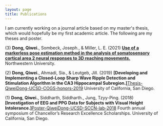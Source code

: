 ```yaml
---
layout: page
title: Publications
---
```


I am currently working on a journal article based on my master's thesis, which would hopefully be my first academic article. The following are my theses and poster.

(3) **Dong, Qiwei.**, Sombeck, Joseph., & Miller, L. E. (2021) **[Use of a markerless pose estimation method in the analysis of somatosensory cortical area 2 neural responses to 3D reaching movements.][Thesis-Qiwei Dong-NU-NeuroBio-thesis-2021]** Northwestern University.

(2) **Dong, Qiwei.**, Ahmadi, Sia., & Leutgeb, Jill. (2019) **[Developing and Implementing a Closed-Loop Sharp Wave Ripple Detection and Stimulation Algorithm in the CA3 Hippocampal Subregion.]**[Thesis-QiweiDong-UCSD-COGS-honors-2019] University of California, San Diego.

(1) **Dong, Qiwei.**, Siddharth, Siddharth., Jung, Tzyy-Ping. (2018) **[Investigation of EEG and PPG Data for Subjects with Visual Height Intolerance.]**[Poster-QiweiDong-UCSD-SCCN-lab-2018] Fourth annual symposium of Chancellor’s Research Excellence Scholarships. University of California, San Diego.

[Thesis-Qiwei Dong-NU-NeuroBio-thesis-2021]: https://github.com/qiweidong1997/qiweidong1997.github.io/blob/master/docs/Thesis-Qiwei%20Dong-NU-NeuroBio-thesis-2021.pdf
[Thesis-QiweiDong-UCSD-COGS-honors-2019]: https://github.com/qiweidong1997/qiweidong1997.github.io/blob/master/docs/Thesis-QiweiDong-UCSD-COGS-honors-2019.pdf
[Poster-QiweiDong-UCSD-SCCN-lab-2018]: https://github.com/qiweidong1997/qiweidong1997.github.io/blob/master/docs/Poster-QiweiDong-UCSD-SCCN-lab-2018.pdf
